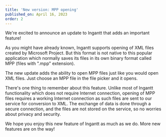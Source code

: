 ```yaml
---
title: 'New version: MPP opening'
published_on: April 16, 2023
order: 2
---
```


We're excited to announce an update to Ingantt that adds an important feature!

As you might have already known, Ingantt supports opening of XML files created by Microsoft Project. But this format is not native to this popular application which normally saves its files in its own binary format called MPP (files with ".mpp" extension).

The new update adds the ability to open MPP files just like you would open XML files. Just choose an MPP file in the file picker and it opens.

There's one thing to remember about this feature. Unlike most of Ingantt functionality which does not require Internet connection, opening of MPP files requires a working Internet connection as such files are sent to our service for conversion to XML. The exchange of data is done through a secure connection, and the files are not stored on the service, so no worries about privacy and security.

We hope you enjoy this new feature of Ingantt as much as we do. More new features are on the way!
